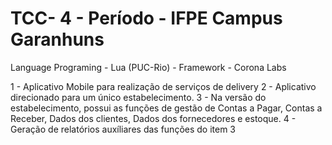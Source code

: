 # TCC- 4 - Período - IFPE Campus Garanhuns

Language Programing - Lua (PUC-Rio) - 
Framework - Corona Labs

1 - Aplicativo Mobile para realização de serviços de delivery
2 - Aplicativo direcionado para um único estabelecimento.
3 - Na versão do estabelecimento, possui as funções de gestão de Contas a Pagar, Contas a Receber, Dados dos clientes, Dados dos fornecedores e estoque.
4 - Geração de relatórios auxíliares das funções do item 3

